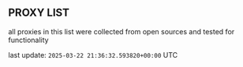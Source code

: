 ## PROXY LIST

all proxies in this list were collected from open sources and tested for functionality

last update: `2025-03-22 21:36:32.593820+00:00` UTC